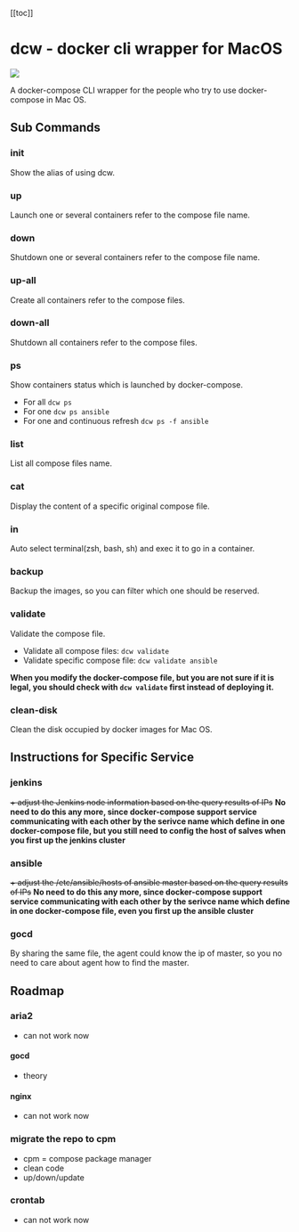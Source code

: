 [[toc]]

# dcw - docker cli wrapper for MacOS
![](https://upload.wikimedia.org/wikipedia/commons/7/79/Docker_%28container_engine%29_logo.png)

A docker-compose CLI wrapper for the people who try to use docker-compose in Mac OS.

## Sub Commands

### init
Show the alias of using dcw.

### up
Launch one or several containers refer to the compose file name.

### down
Shutdown one or several containers refer to the compose file name.

### up-all
Create all containers refer to the compose files.

### down-all
Shutdown all containers refer to the compose files.

### ps
Show containers status which is launched by docker-compose.
* For all
`dcw ps`
* For one
`dcw ps ansible`
* For one and continuous refresh
`dcw ps -f ansible`

### list
List all compose files name.

### cat
Display the content of a specific original compose file.

### in
Auto select terminal(zsh, bash, sh) and exec it to go in a container.

### backup
Backup the images, so you can filter which one should be reserved.

### validate
Validate the compose file.
* Validate all compose files: `dcw validate`
* Validate specific compose file: `dcw validate ansible`

**When you modify the docker-compose file, but you are not sure if it is legal, you should check with `dcw validate` first instead of deploying it.**

### clean-disk
Clean the disk occupied by docker images for Mac OS.

## Instructions for Specific Service
### jenkins
~~+ adjust the Jenkins node information based on the query results of IPs~~
**No need to do this any more, since docker-compose support service communicating with each other by the serivce name which define in one docker-compose file, but you still need to config the host of salves when you first up the jenkins cluster**

### ansible
~~+ adjust the /etc/ansible/hosts of ansible master based on the query results of IPs~~
**No need to do this any more, since docker-compose support service communicating with each other by the serivce name which define in one docker-compose file, even you first up the ansible cluster**

### gocd
By sharing the same file, the agent could know the ip of master, so you no need to care about agent how to find the master.

## Roadmap
### aria2
- can not work now

#### gocd
- theory

#### nginx
- can not work now

### migrate the repo to cpm
- cpm = compose package manager
- clean code
- up/down/update

### crontab
- can not work now
